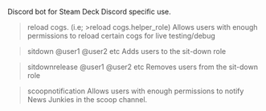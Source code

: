 Discord bot for Steam Deck Discord specific use.

>reload cogs.<cogname> (i.e; >reload cogs.helper_role)
Allows users with enough permissions to reload certain cogs for live testing/debug

>sitdown @user1 @user2 etc
Adds users to the sit-down role

>sitdownrelease @user1 @user2 etc
Removes users from the sit-down role

>scoopnotification
Allows users with enough permissions to notify News Junkies in the scoop channel.
